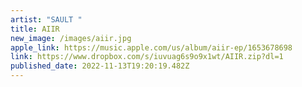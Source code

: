 ```yaml
---
artist: "SAULT "
title: AIIR
new_image: /images/aiir.jpg
apple_link: https://music.apple.com/us/album/aiir-ep/1653678698
link: https://www.dropbox.com/s/iuvuag6s9o9x1wt/AIIR.zip?dl=1
published_date: 2022-11-13T19:20:19.482Z
---
```

